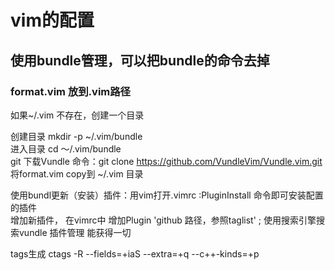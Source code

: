 # vim的配置
## 使用bundle管理，可以把bundle的命令去掉
### format.vim 放到.vim路径
如果~/.vim 不存在，创建一个目录  

创建目录 mkdir -p ~/.vim/bundle  
进入目录 cd ～/.vim/bundle  
git 下载Vundle 命令：git clone https://github.com/VundleVim/Vundle.vim.git  
将format.vim copy到 ~/.vim 目录  

使用bundl更新（安装）插件：用vim打开.vimrc  :PluginInstall 命令即可安装配置的插件   
增加新插件， 在vimrc中 增加Plugin 'github 路径，参照taglist'  ; 使用搜索引擎搜索vundle 插件管理 能获得一切

tags生成
ctags -R --fields=+iaS --extra=+q --c++-kinds=+p
